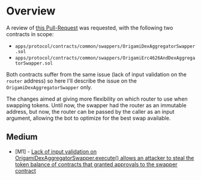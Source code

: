 # Overview

A review of [this Pull-Request](https://github.com/TempleDAO/origami/pull/940/) was requested, with the following two contracts in scope:

- `apps/protocol/contracts/common/swappers/OrigamiDexAggregatorSwapper.sol`
- `apps/protocol/contracts/common/swappers/OrigamiErc4626AndDexAggregatorSwapper.sol`

Both contracts suffer from the same issue (lack of input validation on the `router` address) so here I'll describe the issue on the `OrigamiDexAggregatorSwapper` only.

The changes aimed at giving more flexibility on which router to use when swapping tokens. 
Until now, the swapper had the router as an immutable address, but now, the router can be passed by the caller as an input argument, allowing the bot to optimize for the best swap available. 

## Medium
- [M1] - [Lack of input validation on OrigamiDexAggregatorSwapper.execute() allows an attacker to steal the token balance of contracts that granted approvals to the swapper contract](./flexi-swapper-exploit-lack-of-input-validation.md)

